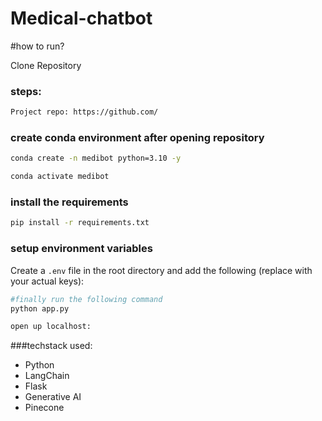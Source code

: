 # Medical-chatbot

#how to run?

Clone Repository

### steps:

```bash
Project repo: https://github.com/
```

### create conda environment after opening repository
```bash
conda create -n medibot python=3.10 -y
```

```bash
conda activate medibot
```

### install the requirements
```bash
pip install -r requirements.txt
```

### setup environment variables
Create a `.env` file in the root directory and add the following (replace with your actual keys):

```bash
#finally run the following command
python app.py
```

```bash
open up localhost:
```


###techstack used:

- Python
- LangChain
- Flask
- Generative AI
- Pinecone